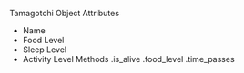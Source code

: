 Tamagotchi Object
  Attributes
  - Name
  - Food Level
  - Sleep Level
  - Activity Level
  Methods
  .is_alive
  .food_level
  .time_passes